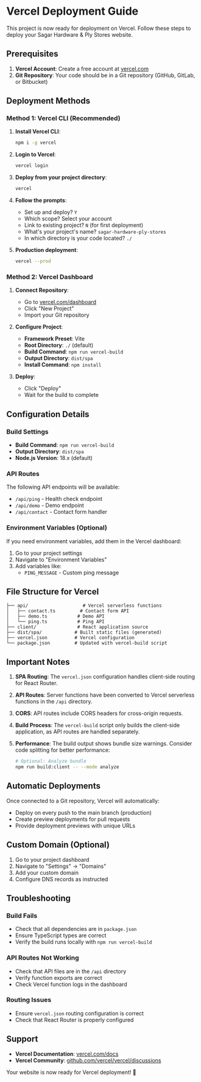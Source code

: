 # Vercel Deployment Guide

This project is now ready for deployment on Vercel. Follow these steps to deploy your Sagar Hardware & Ply Stores website.

## Prerequisites

1. **Vercel Account**: Create a free account at [vercel.com](https://vercel.com)
2. **Git Repository**: Your code should be in a Git repository (GitHub, GitLab, or Bitbucket)

## Deployment Methods

### Method 1: Vercel CLI (Recommended)

1. **Install Vercel CLI**:

   ```bash
   npm i -g vercel
   ```

2. **Login to Vercel**:

   ```bash
   vercel login
   ```

3. **Deploy from your project directory**:

   ```bash
   vercel
   ```

4. **Follow the prompts**:

   - Set up and deploy? `Y`
   - Which scope? Select your account
   - Link to existing project? `N` (for first deployment)
   - What's your project's name? `sagar-hardware-ply-stores`
   - In which directory is your code located? `./`

5. **Production deployment**:
   ```bash
   vercel --prod
   ```

### Method 2: Vercel Dashboard

1. **Connect Repository**:

   - Go to [vercel.com/dashboard](https://vercel.com/dashboard)
   - Click "New Project"
   - Import your Git repository

2. **Configure Project**:

   - **Framework Preset**: Vite
   - **Root Directory**: `./` (default)
   - **Build Command**: `npm run vercel-build`
   - **Output Directory**: `dist/spa`
   - **Install Command**: `npm install`

3. **Deploy**:
   - Click "Deploy"
   - Wait for the build to complete

## Configuration Details

### Build Settings

- **Build Command**: `npm run vercel-build`
- **Output Directory**: `dist/spa`
- **Node.js Version**: 18.x (default)

### API Routes

The following API endpoints will be available:

- `/api/ping` - Health check endpoint
- `/api/demo` - Demo endpoint
- `/api/contact` - Contact form handler

### Environment Variables (Optional)

If you need environment variables, add them in the Vercel dashboard:

1. Go to your project settings
2. Navigate to "Environment Variables"
3. Add variables like:
   - `PING_MESSAGE` - Custom ping message

## File Structure for Vercel

```
├── api/                    # Vercel serverless functions
│   ├── contact.ts         # Contact form API
│   ├── demo.ts           # Demo API
│   └── ping.ts           # Ping API
├── client/               # React application source
├── dist/spa/            # Built static files (generated)
├── vercel.json          # Vercel configuration
└── package.json         # Updated with vercel-build script
```

## Important Notes

1. **SPA Routing**: The `vercel.json` configuration handles client-side routing for React Router.

2. **API Routes**: Server functions have been converted to Vercel serverless functions in the `/api` directory.

3. **CORS**: API routes include CORS headers for cross-origin requests.

4. **Build Process**: The `vercel-build` script only builds the client-side application, as API routes are handled separately.

5. **Performance**: The build output shows bundle size warnings. Consider code splitting for better performance:
   ```bash
   # Optional: Analyze bundle
   npm run build:client -- --mode analyze
   ```

## Automatic Deployments

Once connected to a Git repository, Vercel will automatically:

- Deploy on every push to the main branch (production)
- Create preview deployments for pull requests
- Provide deployment previews with unique URLs

## Custom Domain (Optional)

1. Go to your project dashboard
2. Navigate to "Settings" → "Domains"
3. Add your custom domain
4. Configure DNS records as instructed

## Troubleshooting

### Build Fails

- Check that all dependencies are in `package.json`
- Ensure TypeScript types are correct
- Verify the build runs locally with `npm run vercel-build`

### API Routes Not Working

- Check that API files are in the `/api` directory
- Verify function exports are correct
- Check Vercel function logs in the dashboard

### Routing Issues

- Ensure `vercel.json` routing configuration is correct
- Check that React Router is properly configured

## Support

- **Vercel Documentation**: [vercel.com/docs](https://vercel.com/docs)
- **Vercel Community**: [github.com/vercel/vercel/discussions](https://github.com/vercel/vercel/discussions)

Your website is now ready for Vercel deployment! 🚀
